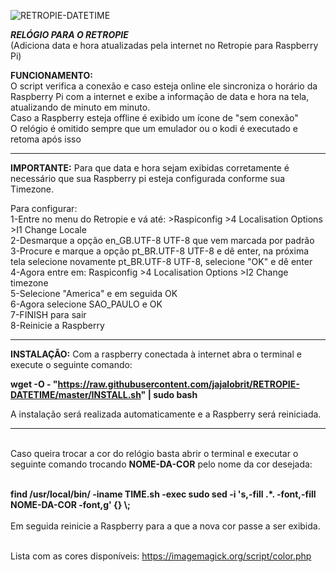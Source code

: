 ![RETROPIE-DATETIME](https://user-images.githubusercontent.com/52551379/65915537-050a0900-e3aa-11e9-9679-1f57dcc184f1.png)






***RELÓGIO PARA O RETROPIE***   
(Adiciona data e hora atualizadas pela internet no Retropie para Raspberry Pi)






**FUNCIONAMENTO:**
<br />O script verifica a conexão e caso esteja online ele sincroniza o horário da Raspberry Pi com a internet e exibe a informação de data e hora na tela, atualizando de minuto em minuto. 
<br />Caso a Raspberry esteja offline é exibido um ícone de "sem conexão" 
<br />O relógio é omitido sempre que um emulador ou o kodi é executado e retoma após isso 

---------------------------------------------------------------------------------------------------------------------------------
**IMPORTANTE:**
Para que data e hora sejam exibidas corretamente é necessário que sua Raspberry pi esteja configurada conforme sua Timezone.

Para configurar: 
 <br />1-Entre no menu do Retropie e vá até: >Raspiconfig >4 Localisation Options >I1 Change Locale 
 <br />2-Desmarque a opção en_GB.UTF-8 UTF-8 que vem marcada por padrão 
 <br />3-Procure e marque a opção pt_BR.UTF-8 UTF-8 e dê enter, na próxima tela selecione novamente pt_BR.UTF-8 UTF-8, selecione "OK" e dê enter 
 <br />4-Agora entre em: Raspiconfig >4 Localisation Options >I2 Change timezone 
<br />5-Selecione "America" e em seguida OK 
 <br />6-Agora selecione SAO_PAULO e OK 
 <br />7-FINISH para sair 
 <br />8-Reinicie a Raspberry 
 
----------------------------------------------------------------------------------------------------------------------------------


**INSTALAÇÃO:** 
Com a raspberry conectada à internet abra o terminal e execute o seguinte comando:
    
**wget -O - "https://raw.githubusercontent.com/jajalobrit/RETROPIE-DATETIME/master/INSTALL.sh" | sudo bash**
    
A instalação será realizada automaticamente e a Raspberry será reiniciada.   

----------------------------------------------------------------------------------------------------------------------------------

<br />Caso queira trocar a cor do relógio basta abrir o terminal e executar o seguinte comando trocando **NOME-DA-COR**  pelo nome da cor desejada: 

<br />**find /usr/local/bin/ -iname TIME.sh -exec sudo sed -i 's,-fill .*. -font,-fill NOME-DA-COR -font,g' {} \\;**  
<br />Em seguida reinicie a Raspberry para a que a nova cor passe a ser exibida.  


<br />Lista com as cores disponíveis: 
https://imagemagick.org/script/color.php



